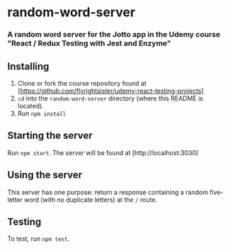 # random-word-server

### A random word server for the Jotto app in the Udemy course "React / Redux Testing with Jest and Enzyme"

## Installing

1. Clone or fork the course repository found at [https://github.com/flyrightsister/udemy-react-testing-projects]
2. `cd` into the `random-word-server` directory (where this README is located).
3. Run `npm install`

## Starting the server

Run `npm start`. The server will be found at [http://localhost:3030]

## Using the server

This server has one purpose: return a response containing a random five-letter word (with no duplicate letters) at the `/` route.

## Testing

To test, run `npm test`.
